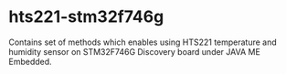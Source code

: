 # hts221-stm32f746g
Contains set of methods which enables using HTS221 temperature and humidity sensor on STM32F746G Discovery board under JAVA ME Embedded.

